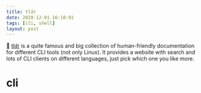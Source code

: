 ```yaml
---
title: tldr
date: 2020-12-01 16:18:01
tags: [cli, shell]
layout: post
---
```


🐚 [tldr](https://github.com/tldr-pages/tldr/) is a quite famous and big collection of human-friendly documentation for different CLI tools (not only Linux). It provides a website with search and lots of CLI clients on different languages, just pick which one you like more.

# cli
